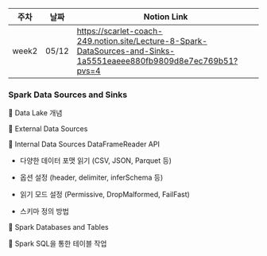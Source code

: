 | 주차  | 날짜  | Notion Link                                                                                                        |
| ----- | ----- | ------------------------------------------------------------------------------------------------------------------ |
| week2 | 05/12 | https://scarlet-coach-249.notion.site/Lecture-8-Spark-DataSources-and-Sinks-1a5551eaeee880fb9809d8e7ec769b51?pvs=4 |

### Spark Data Sources and Sinks

📌 Data Lake 개념

📌 External Data Sources

📌 Internal Data Sources
DataFrameReader API

- 다양한 데이터 포맷 읽기 (CSV, JSON, Parquet 등)

- 옵션 설정 (header, delimiter, inferSchema 등)

- 읽기 모드 설정 (Permissive, DropMalformed, FailFast)

- 스키마 정의 방법

📌 Spark Databases and Tables

📌 Spark SQL을 통한 테이블 작업
